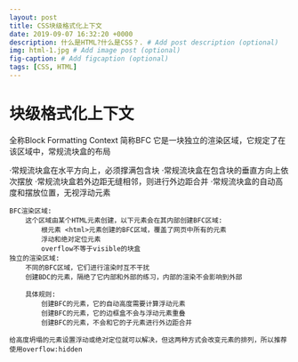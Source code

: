 ```yaml
---
layout: post
title: CSS块级格式化上下文
date: 2019-09-07 16:32:20 +0000
description: 什么是HTML?什么是CSS？. # Add post description (optional)
img: html-1.jpg # Add image post (optional)
fig-caption: # Add figcaption (optional)
tags: [CSS, HTML]
---
```

# 块级格式化上下文

全称Block Formatting Context 简称BFC
它是一块独立的渲染区域，它规定了在该区域中，常规流块盒的布局

·常规流块盒在水平方向上，必须撑满包含块
·常规流块盒在包含块的垂直方向上依次摆放
·常规流块盒若外边距无缝相邻，则进行外边距合并
·常规流块盒的自动高度和摆放位置，无视浮动元素

    BFC渲染区域:
        这个区域由某个HTML元素创建，以下元素会在其内部创建BFC区域:
            根元素 <html>元素创建的BFC区域，覆盖了网页中所有的元素
            浮动和绝对定位元素
            overflow不等于visible的块盒
    独立的渲染区域:
        不同的BFC区域，它们进行渲染时互不干扰
        创建BDC的元素，隔绝了它内部和外部的练习，内部的渲染不会影响到外部

        具体规则:
            创建BFC的元素，它的自动高度需要计算浮动元素
            创建BFC的元素，它的边框盒不会与浮动元素重叠
            创建BFC的元素，不会和它的子元素进行外边距合并

    给高度坍塌的元素设置浮动或绝对定位就可以解决，但这两种方式会改变元素的排列，所以推荐使用overflow:hidden